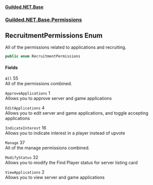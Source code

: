 #### [Guilded.NET.Base](Guilded_NET_Base.md 'Guilded.NET.Base')
### [Guilded.NET.Base.Permissions](Guilded_NET_Base.md#Guilded_NET_Base_Permissions 'Guilded.NET.Base.Permissions')
## RecruitmentPermissions Enum
All of the permissions related to applications and recruiting.  
```csharp
public enum RecruitmentPermissions

```
#### Fields
<a name='Guilded_NET_Base_Permissions_RecruitmentPermissions_All'></a>
`All` 55  
All of the permissions combined.  
  
<a name='Guilded_NET_Base_Permissions_RecruitmentPermissions_ApproveApplications'></a>
`ApproveApplications` 1  
Allows you to approve server and game applications  
  
<a name='Guilded_NET_Base_Permissions_RecruitmentPermissions_EditApplications'></a>
`EditApplications` 4  
Allows you to edit server and game applications, and toggle accepting applications  
  
<a name='Guilded_NET_Base_Permissions_RecruitmentPermissions_IndicateInterest'></a>
`IndicateInterest` 16  
Allows you to indicate interest in a player instead of upvote  
  
<a name='Guilded_NET_Base_Permissions_RecruitmentPermissions_Manage'></a>
`Manage` 37  
All of the manage permissions combined.  
  
<a name='Guilded_NET_Base_Permissions_RecruitmentPermissions_ModifyStatus'></a>
`ModifyStatus` 32  
Allows you to modify the Find Player status for server listing card  
  
<a name='Guilded_NET_Base_Permissions_RecruitmentPermissions_ViewApplications'></a>
`ViewApplications` 2  
Allows you to view server and game applications  
  
